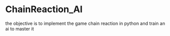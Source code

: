 # ChainReaction_AI
the objective is to implement the game chain reaction in python and train an ai to master it
